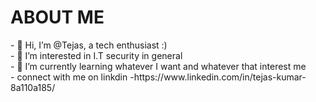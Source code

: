 <h1>ABOUT ME</h1>
- 👋 Hi, I’m @Tejas, a tech enthusiast :) <br>
- 👀 I’m interested in I.T security in general <br>
- 🌱 I’m currently learning whatever I want and whatever that interest me <br>
- connect with me on linkdin -https://www.linkedin.com/in/tejas-kumar-8a110a185/


<!---
tejas303525/tejas303525 is a ✨ special ✨ repository because its `README.md` (this file) appears on your GitHub profile.
You can click the Preview link to take a look at your changes.
--->
